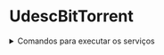 # UdescBitTorrent




<details>
<summary>Comandos para executar os serviços</summary>

Comandos de clientes do peer
```shell
#Busca o próximo arquivo faltante
curl --location 'http://localhost:8002/client/'

#Busca todos os arquivos faltantes
curl --location 'http://localhost:8002/client/all'
```
Comando de servidor do peer
```shell
#Devolve o arquivo 1-file.txt caso exista
curl --location 'http://localhost:8002/server/1-file.txt'
```

Comandos do tracker
```shell
#Devolve a lista de peers e seus respectivos arquivos
curl --location 'http://localhost:8004'

#Adiciona o peer que realizou a requisição a lista de peers com os arquivos especificos
curl --location 'http://localhost:8004' \
--header 'Content-Type: application/json' \
--data '[
"1-file.txt",
"3-file.txt",
"2-file.txt"
]'
```
</details>
